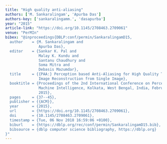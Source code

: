 ```yaml
---
title: "High quality anti-aliasing"
authors: ['M. Sankaralingam', 'Apurba Das']
authors-key: ['sankaralingamm.', 'dasapurba']
year: "2015"
article-link: "https://doi.org/10.1145/2708463.2709061"
venue: "PerMIn"
bibex: "@inproceedings{DBLP:conf/permin/SankaralingamD15,
  author    = {M. Sankaralingam and
               Apurba Das},
  editor    = {Sankar K. Pal and
               Malay K. Kundu and
               Santanu Chaudhury and
               Soma Mitra and
               Debasis Mazumdar},
  title     = {{PAA:} Perception based Anti-Aliasing for High Quality Transformed
               Image Reconstruction from Single Image},
  booktitle = {Proceedings of the 2nd International Conference on Perception and
               Machine Intelligence, Kolkata, West Bengal, India, February 26-27,
               2015},
  pages     = {37--45},
  publisher = {{ACM}},
  year      = {2015},
  url       = {https://doi.org/10.1145/2708463.2709061},
  doi       = {10.1145/2708463.2709061},
  timestamp = {Tue, 06 Nov 2018 16:59:06 +0100},
  biburl    = {https://dblp.org/rec/conf/permin/SankaralingamD15.bib},
  bibsource = {dblp computer science bibliography, https://dblp.org}
}"
---
```

